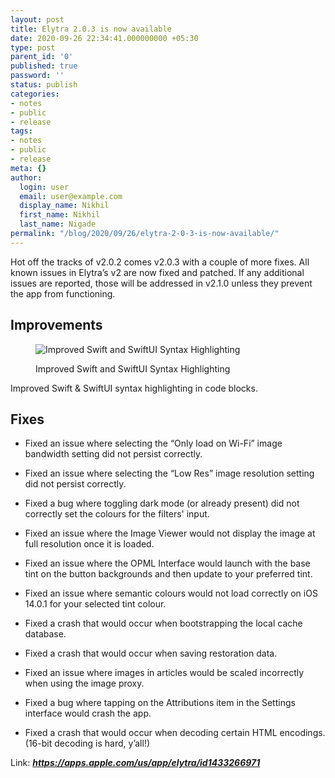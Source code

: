 ```yaml
---
layout: post
title: Elytra 2.0.3 is now available
date: 2020-09-26 22:34:41.000000000 +05:30
type: post
parent_id: '0'
published: true
password: ''
status: publish
categories:
- notes
- public
- release
tags:
- notes
- public
- release
meta: {}
author:
  login: user
  email: user@example.com
  display_name: Nikhil
  first_name: Nikhil
  last_name: Nigade
permalink: "/blog/2020/09/26/elytra-2-0-3-is-now-available/"
---
```

<p>Hot off the tracks of v2.0.2 comes v2.0.3 with a couple of more fixes. All known issues in Elytra’s v2 are now fixed and patched. If any additional issues are reported, those will be addressed in v2.1.0 unless they prevent the app from functioning.</p>
<h2 id="improvements">Improvements</h2>
<figure><img src="{{ site.baseurl }}/assets/2020/09/IMG_0837.png" alt="Improved Swift and SwiftUI Syntax Highlighting" /></p>
<figcaption>Improved Swift and SwiftUI Syntax Highlighting</figcaption>
</figure>
<p>Improved Swift &amp; SwiftUI syntax highlighting in code blocks.</p>
<h2 id="fixes">Fixes</h2>
<ul>
<li>
<p>Fixed an issue where selecting the “Only load on Wi-Fi” image bandwidth setting did not persist correctly.</p>
</li>
<li>
<p>Fixed an issue where selecting the “Low Res” image resolution setting did not persist correctly.</p>
</li>
<li>
<p>Fixed a bug where toggling dark mode (or already present) did not correctly set the colours for the filters' input.</p>
</li>
<li>
<p>Fixed an issue where the Image Viewer would not display the image at full resolution once it is loaded.</p>
</li>
<li>
<p>Fixed an issue where the OPML Interface would launch with the base tint on the button backgrounds and then update to your preferred tint.</p>
</li>
<li>
<p>Fixed an issue where semantic colours would not load correctly on iOS 14.0.1 for your selected tint colour.</p>
</li>
<li>
<p>Fixed a crash that would occur when bootstrapping the local cache database.</p>
</li>
<li>
<p>Fixed a crash that would occur when saving restoration data.</p>
</li>
<li>
<p>Fixed an issue where images in articles would be scaled incorrectly when using the image proxy.</p>
</li>
<li>
<p>Fixed a bug where tapping on the Attributions item in the Settings interface would crash the app.</p>
</li>
<li>
<p>Fixed a crash that would occur when decoding certain HTML encodings. (16-bit decoding is hard, y’all!)</p>
</li>
</ul>
<p>Link: <strong><em><a href="https://apps.apple.com/us/app/elytra/id1433266971">https://apps.apple.com/us/app/elytra/id1433266971</a></em></strong></p>
